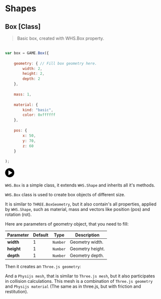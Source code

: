 # Shapes

<h2 class="ws" id="box">Box [Class]</h2>

> Basic box, created with WHS.Box property.

```javascript

var box = GAME.Box({

    geometry: { // Fill box geometry here.
        width: 2,
        height: 2,
        depth: 2
    },

    mass: 1,

    material: {
        kind: "basic",
        color: 0xffffff
    },

    pos: {
        x: 50,
        y: 70,
        z: 60
    }

);

```


<div id="box_ex" class="example output">
    <div class="splash" onclick="Box_example.start()">
        <img src="images/play.png" width="30" height="30">
    </div>
    <div class="actions">
        <i class="fa fa-pause"></i>
        <i class="fa fa-repeat" onclick="reset_mesh(box);  box.position.set(0, 100, 0);"></i>
    </div>
</div>

`WHS.Box` is a simple class, it extends `WHS.Shape` and inherits all it's methods.

`WHS.Box` class is used to create box objects of different size.

It is similar to `THREE.BoxGeometry`, but it also contain's all properties, applied by `WHS.Shape`, such as material, mass and vectors like position (pos) and rotation (rot).

Here are parameters of geometry object, that you need to fill:

Parameter      |       Default        | Type      | Description |
-------------- | -------------------- | --------- | ----------- |
**width**      | 1                    | `Number`  | Geometry width.
**height**     | 1                    | `Number`  | Geometry height.
**depth**      | 1                    | `Number`  | Geometry depth.

Then it creates an `Three.js geometry`:

<script src="https://gist.github.com/sasha240100/7084bd4d0a271be6adfe.js"></script>

And a `Physijs mesh`, that is similar to `Three.js mesh`, but it also participates in collision calculations. This mesh is a combination of `Three.js geometry` and `Physijs material` (The same as in three.js, but with friction and restitution).


